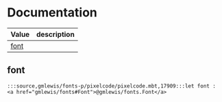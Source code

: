 # Documentation
|Value|description|
|---|---|
|[font](#font)||

## font

```moonbit
:::source,gmlewis/fonts-p/pixelcode/pixelcode.mbt,17909:::let font : <a href="gmlewis/fonts#Font">@gmlewis/fonts.Font</a>
```

